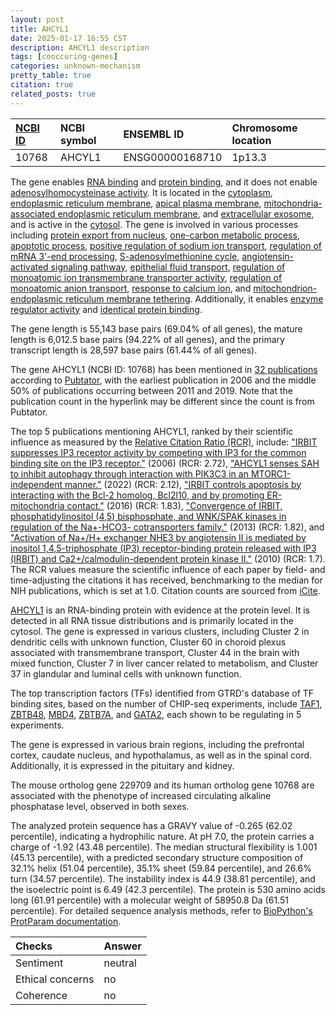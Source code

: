 ```yaml
---
layout: post
title: AHCYL1
date: 2025-01-17 16:55 CST
description: AHCYL1 description
tags: [cooccuring-genes]
categories: unknown-mechanism
pretty_table: true
citation: true
related_posts: true
---
```




| [NCBI ID](https://www.ncbi.nlm.nih.gov/gene/10768) | NCBI symbol | ENSEMBL ID | Chromosome location |
| :-------- | :------- | :-------- | :------- |
| 10768  | AHCYL1 | ENSG00000168710 | 1p13.3 |



The gene enables [RNA binding](https://amigo.geneontology.org/amigo/term/GO:0003723) and [protein binding](https://amigo.geneontology.org/amigo/term/GO:0005515), and it does not enable [adenosylhomocysteinase activity](https://amigo.geneontology.org/amigo/term/GO:0004013). It is located in the [cytoplasm](https://amigo.geneontology.org/amigo/term/GO:0005737), [endoplasmic reticulum membrane](https://amigo.geneontology.org/amigo/term/GO:0005789), [apical plasma membrane](https://amigo.geneontology.org/amigo/term/GO:0016324), [mitochondria-associated endoplasmic reticulum membrane](https://amigo.geneontology.org/amigo/term/GO:0042802), and [extracellular exosome](https://amigo.geneontology.org/amigo/term/GO:0070062), and is active in the [cytosol](https://amigo.geneontology.org/amigo/term/GO:0005829). The gene is involved in various processes including [protein export from nucleus](https://amigo.geneontology.org/amigo/term/GO:0006611), [one-carbon metabolic process](https://amigo.geneontology.org/amigo/term/GO:0006730), [apoptotic process](https://amigo.geneontology.org/amigo/term/GO:0006915), [positive regulation of sodium ion transport](https://amigo.geneontology.org/amigo/term/GO:0010765), [regulation of mRNA 3'-end processing](https://amigo.geneontology.org/amigo/term/GO:0031440), [S-adenosylmethionine cycle](https://amigo.geneontology.org/amigo/term/GO:0033353), [angiotensin-activated signaling pathway](https://amigo.geneontology.org/amigo/term/GO:0038166), [epithelial fluid transport](https://amigo.geneontology.org/amigo/term/GO:0042045), [regulation of monoatomic ion transmembrane transporter activity](https://amigo.geneontology.org/amigo/term/GO:0032412), [regulation of monoatomic anion transport](https://amigo.geneontology.org/amigo/term/GO:0044070), [response to calcium ion](https://amigo.geneontology.org/amigo/term/GO:0051592), and [mitochondrion-endoplasmic reticulum membrane tethering](https://amigo.geneontology.org/amigo/term/GO:1990456). Additionally, it enables [enzyme regulator activity](https://amigo.geneontology.org/amigo/term/GO:0030234) and [identical protein binding](https://amigo.geneontology.org/amigo/term/GO:0042802).


The gene length is 55,143 base pairs (69.04% of all genes), the mature length is 6,012.5 base pairs (94.22% of all genes), and the primary transcript length is 28,597 base pairs (61.44% of all genes).


The gene AHCYL1 (NCBI ID: 10768) has been mentioned in [32 publications](https://pubmed.ncbi.nlm.nih.gov/?term=%22AHCYL1%22) according to [Pubtator](https://academic.oup.com/nar/article/47/W1/W587/5494727), with the earliest publication in 2006 and the middle 50% of publications occurring between 2011 and 2019. Note that the publication count in the hyperlink may be different since the count is from Pubtator.


The top 5 publications mentioning AHCYL1, ranked by their scientific influence as measured by the [Relative Citation Ratio (RCR)](https://journals.plos.org/plosbiology/article?id=10.1371/journal.pbio.1002541), include: ["IRBIT suppresses IP3 receptor activity by competing with IP3 for the common binding site on the IP3 receptor."](https://pubmed.ncbi.nlm.nih.gov/16793548) (2006) (RCR: 2.72), ["AHCYL1 senses SAH to inhibit autophagy through interaction with PIK3C3 in an MTORC1-independent manner."](https://pubmed.ncbi.nlm.nih.gov/33993848) (2022) (RCR: 2.12), ["IRBIT controls apoptosis by interacting with the Bcl-2 homolog, Bcl2l10, and by promoting ER-mitochondria contact."](https://pubmed.ncbi.nlm.nih.gov/27995898) (2016) (RCR: 1.83), ["Convergence of IRBIT, phosphatidylinositol (4,5) bisphosphate, and WNK/SPAK kinases in regulation of the Na+-HCO3- cotransporters family."](https://pubmed.ncbi.nlm.nih.gov/23431199) (2013) (RCR: 1.82), and ["Activation of Na+/H+ exchanger NHE3 by angiotensin II is mediated by inositol 1,4,5-triphosphate (IP3) receptor-binding protein released with IP3 (IRBIT) and Ca2+/calmodulin-dependent protein kinase II."](https://pubmed.ncbi.nlm.nih.gov/20584908) (2010) (RCR: 1.7). The RCR values measure the scientific influence of each paper by field- and time-adjusting the citations it has received, benchmarking to the median for NIH publications, which is set at 1.0. Citation counts are sourced from [iCite](https://icite.od.nih.gov).


[AHCYL1](https://www.proteinatlas.org/ENSG00000168710-AHCYL1) is an RNA-binding protein with evidence at the protein level. It is detected in all RNA tissue distributions and is primarily located in the cytosol. The gene is expressed in various clusters, including Cluster 2 in dendritic cells with unknown function, Cluster 60 in choroid plexus associated with transmembrane transport, Cluster 44 in the brain with mixed function, Cluster 7 in liver cancer related to metabolism, and Cluster 37 in glandular and luminal cells with unknown function.


The top transcription factors (TFs) identified from GTRD's database of TF binding sites, based on the number of CHIP-seq experiments, include [TAF1](https://www.ncbi.nlm.nih.gov/gene/6872), [ZBTB48](https://www.ncbi.nlm.nih.gov/gene/3104), [MBD4](https://www.ncbi.nlm.nih.gov/gene/8930), [ZBTB7A](https://www.ncbi.nlm.nih.gov/gene/51341), and [GATA2](https://www.ncbi.nlm.nih.gov/gene/2624), each shown to be regulating in 5 experiments.





The gene is expressed in various brain regions, including the prefrontal cortex, caudate nucleus, and hypothalamus, as well as in the spinal cord. Additionally, it is expressed in the pituitary and kidney.



The mouse ortholog gene 229709 and its human ortholog gene 10768 are associated with the phenotype of increased circulating alkaline phosphatase level, observed in both sexes.


The analyzed protein sequence has a GRAVY value of -0.265 (62.02 percentile), indicating a hydrophilic nature. At pH 7.0, the protein carries a charge of -1.92 (43.48 percentile). The median structural flexibility is 1.001 (45.13 percentile), with a predicted secondary structure composition of 32.1% helix (51.04 percentile), 35.1% sheet (59.84 percentile), and 26.6% turn (34.57 percentile). The instability index is 44.9 (38.81 percentile), and the isoelectric point is 6.49 (42.3 percentile). The protein is 530 amino acids long (61.91 percentile) with a molecular weight of 58950.8 Da (61.51 percentile). For detailed sequence analysis methods, refer to [BioPython's ProtParam documentation](https://biopython.org/docs/1.75/api/Bio.SeqUtils.ProtParam.html).





| Checks    | Answer |
| :-------- | :------- |
| Sentiment  | neutral   |
| Ethical concerns | no     |
| Coherence    | no    |